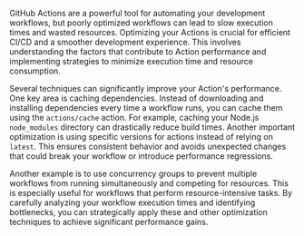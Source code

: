 GitHub Actions are a powerful tool for automating your development workflows, but poorly optimized workflows can lead to slow execution times and wasted resources. Optimizing your Actions is crucial for efficient CI/CD and a smoother development experience. This involves understanding the factors that contribute to Action performance and implementing strategies to minimize execution time and resource consumption.

Several techniques can significantly improve your Action's performance. One key area is caching dependencies. Instead of downloading and installing dependencies every time a workflow runs, you can cache them using the `actions/cache` action. For example, caching your Node.js `node_modules` directory can drastically reduce build times. Another important optimization is using specific versions for actions instead of relying on `latest`. This ensures consistent behavior and avoids unexpected changes that could break your workflow or introduce performance regressions.

Another example is to use concurrency groups to prevent multiple workflows from running simultaneously and competing for resources. This is especially useful for workflows that perform resource-intensive tasks. By carefully analyzing your workflow execution times and identifying bottlenecks, you can strategically apply these and other optimization techniques to achieve significant performance gains.